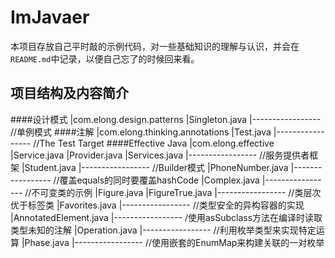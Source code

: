 # ImJavaer
本项目存放自己平时敲的示例代码，对一些基础知识的理解与认识，并会在`README.md`中记录，以便自己忘了的时候回来看。

## 项目结构及内容简介
####设计模式
    |com.elong.design.patterns
        |Singleton.java
        |-----------------  //单例模式
####注解
    |com.elong.thinking.annotations
        |Test.java
        |-----------------  //The Test Target
####Effective Java
    |com.elong.effective
        |Service.java
        |Provider.java
        |Services.java
        |-----------------  //服务提供者框架
        |Student.java
        |-----------------  //Builder模式
        |PhoneNumber.java
        |-----------------  //覆盖equals的同时要覆盖hashCode
        |Complex.java
        |-----------------  //不可变类的示例
        |Figure.java
        |FigureTrue.java
        |-----------------  //类层次优于标签类
        |Favorites.java
        |-----------------  //类型安全的异构容器的实现
        |AnnotatedElement.java
        |-----------------  /使用asSubclass方法在编译时读取类型未知的注解
        |Operation.java
        |-----------------  //利用枚举类型来实现特定运算
        |Phase.java
        |-----------------  //使用嵌套的EnumMap来构建关联的一对枚举